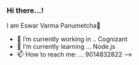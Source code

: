 ### Hi there...! 
I am Eswar Varma Panumetcha👋




- 🔭 I’m currently working in .. Cognizant
- 🌱 I’m currently learning ... Node.js
- 📫 How to reach me: ... 9014832822 -->
<!-- - 👯 I’m looking to collaborate on ...  -->
<!-- - 🤔 I’m looking for help with ... -->
<!-- - 💬 Ask me about ... -->



